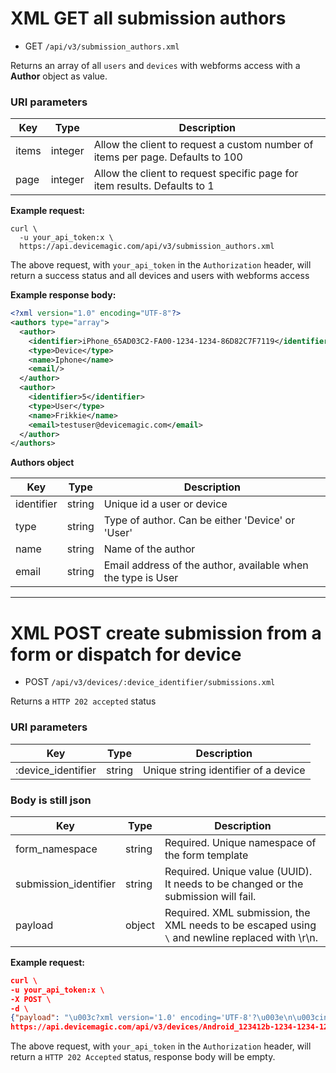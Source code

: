 # XML GET all submission authors

* GET `/api/v3/submission_authors.xml` 

Returns an array of all `users` and `devices` with webforms access with a **Author** object as value.

### URI parameters

Key | Type | Description
--- | --- | ---
items | integer |  Allow the client to request a custom number of items per page. Defaults to 100
page | integer | Allow the client to request specific page for item results. Defaults to 1

**Example request:**

```
curl \
  -u your_api_token:x \
  https://api.devicemagic.com/api/v3/submission_authors.xml
```
The above request, with `your_api_token` in the `Authorization` header, will return a success status and all devices and users with webforms access

**Example response body:**

```xml
<?xml version="1.0" encoding="UTF-8"?>
<authors type="array">
  <author>
    <identifier>iPhone_65AD03C2-FA00-1234-1234-86D82C7F7119</identifier>
    <type>Device</type>
    <name>Iphone</name>
    <email/>
  </author>
  <author>
    <identifier>5</identifier>
    <type>User</type>
    <name>Frikkie</name>
    <email>testuser@devicemagic.com</email>
  </author>
</authors>
```
**Authors object**

Key | Type | Description
--- | --- | ---
identifier | string | Unique id a user or device
type | string | Type of author. Can be either 'Device' or 'User'
name | string | Name of the author
email | string | Email address of the author, available when the type is User

---

# XML POST create submission from a form or dispatch for device

* POST `/api/v3/devices/:device_identifier/submissions.xml` 

Returns a `HTTP 202 accepted` status 

### URI parameters

Key | Type | Description
--- | --- | ---
:device_identifier | string | Unique string identifier of a device

### Body is still json

Key | Type | Description
--- | --- | ---
form_namespace | string | Required. Unique namespace of the form template
submission_identifier | string | Required. Unique value (UUID). It needs to be changed or the submission will fail.
payload | object | Required. XML submission, the XML needs to be escaped using `\` and newline replaced with \r\n.

**Example request:**

```json
curl \
-u your_api_token:x \
-X POST \
-d \
{"payload": "\u003c?xml version='1.0' encoding='UTF-8'?\u003e\n\u003cinstance xmlns='your_form_namespace_here' submissionIdentifier='your_submission_identifier_here'\u003e\n\u003ca\u003e\n\u003cb\u003e88562-4446\u003c/b\u003e\n\u003c/a\u003e\n\u003c/instance\u003e"} \
https://api.devicemagic.com/api/v3/devices/Android_123412b-1234-1234-1234-12341234/submissions.xml
```
The above request, with `your_api_token` in the `Authorization` header, will return a `HTTP 202 Accepted` status, response body
will be empty.